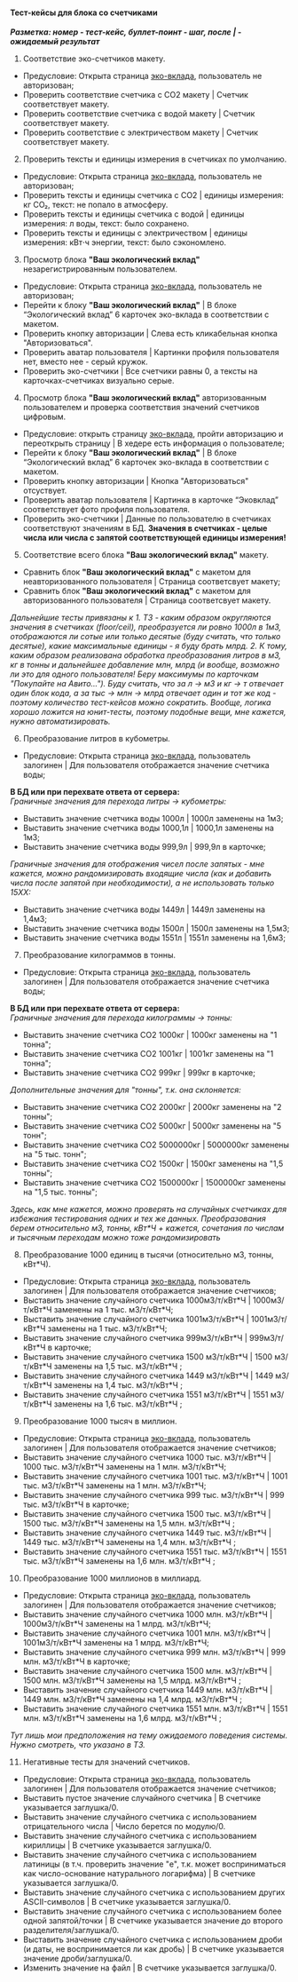 #### Тест-кейсы для блока со счетчиками
***Разметка: номер - тест-кейс, буллет-поинт - шаг, после | - ожидаемый результат***

1. Соответствие эко-счетчиков макету.
- Предусловие: Открыта страница [эко-вклада](https://www.avito.ru/avito-care/eco-impact), пользователь не авторизован;
- Проверить соответствие счетчика с СО2 макету | Счетчик соответствует макету.
- Проверить соответствие счетчика с водой макету | Счетчик соответствует макету.
- Проверить соответствие с электричеством макету | Счетчик соответствует макету.

2. Проверить тексты и единицы измерения в счетчиках по умолчанию. 
- Предусловие: Открыта страница [эко-вклада](https://www.avito.ru/avito-care/eco-impact), пользователь не авторизован;
- Проверить тексты и единицы счетчика с СО2 | единицы измерения: кг CO₂, текст: не попало в атмосферу.
- Проверить тексты и единицы счетчика с водой | единицы измерения: л воды, текст: было сохранено.
- Проверить тексты и единицы с электричеством | единицы измерения: кВт⋅ч энергии, текст: было сэкономлено.

3. Просмотр блока **"Ваш экологический вклад"** незарегистрированным пользователем.
- Предусловие: Открыта страница [эко-вклада](https://www.avito.ru/avito-care/eco-impact), пользователь не авторизован;
- Перейти к блоку **"Ваш экологический вклад"** | В блоке “Экологический вклад” 6 карточек эко-вклада в соответствии с макетом. 
- Проверить кнопку авторизации | Слева есть кликабельная кнопка "Авторизоваться".
- Проверить аватар пользователя | Картинки профиля пользователя нет, вместо нее - серый кружок. 
- Проверить эко-счетчики | Все счетчики равны 0, а тексты на карточках-счетчиках визуально серые. 

4. Просмотр блока **"Ваш экологический вклад"** авторизованным пользователем и проверка соответствия значений счетчиков цифровым.
- Предусловие: открыть страницу [эко-вклада](https://www.avito.ru/avito-care/eco-impact), пройти авторизацию и переоткрыть страницу | В хедере есть информация о пользователе;
- Перейти к блоку **"Ваш экологический вклад"** | В блоке “Экологический вклад” 6 карточек эко-вклада в соответствии с макетом. 
- Проверить кнопку авторизации | Кнопка "Авторизоваться" отсуствует.
- Проверить аватар пользователя | Картинка в карточке “Эковклад” соответствует фото профиля пользователя.
- Проверить эко-счетчики | Данные по пользователю в счетчиках соответствуют значениям в БД. **Значения в счетчиках - целые числа или числа с запятой соответствующей единицы измерения!** 

5. Соответствие всего блока **"Ваш экологический вклад"** макету.
- Сравнить блок  **"Ваш экологический вклад"** с макетом для неавторизованного пользователя | Страница соответсвует макету;
- Сравнить блок  **"Ваш экологический вклад"** с макетом для авторизованного пользователя | Страница соответсвует макету.

*Дальнейшие тесты привязаны к 1. ТЗ - каким образом округляются значения в счетчиках (floor/ceil), преобразуется ли ровно 1000л в 1м3, отображаются ли сотые или только десятые (буду считать, что только десятые), какие максимальные единицы - я буду брать млрд. 2. К тому, каким образом реализована обработка преобразования литров в м3, кг в тонны и дальнейшее добавление млн, млрд (и вообще, возможно ли это для одного пользователя! Беру максимумы по карточкам "Покупайте на Авито..."). Буду считать, что за л -> м3 и кг -> т отвечает один блок кода, а за тыс -> млн -> млрд отвечает один и тот же код - поэтому количество тест-кейсов можно сократить. Вообще, логика хорошо ложится на юнит-тесты, поэтому подобные вещи, мне кажется, нужно автоматизировать.*

6. Преобразование литров в кубометры.
- Предусловие: Открыта страница [эко-вклада](https://www.avito.ru/avito-care/eco-impact), пользователь залогинен | Для пользователя отображается значение счетчика воды;  

**В БД или при перехвате ответа от сервера:**  
*Граничные значения для перехода литры -> кубометры:*  
- Выставить значение счетчика воды 1000л | 1000л заменены на 1м3;
- Выставить значение счетчика воды 1000,1л | 1000,1л заменены на 1м3;
- Выставить значение счетчика воды 999,9л | 999,9л в карточке;  

*Граничные значения для отображения чисел после запятых - мне кажется, можно рандомизировать входящие числа (как и добавить числа после запятой при необходимости), а не использовать только 15ХХ:*  
- Выставить значение счетчика воды 1449л | 1449л заменены на 1,4м3;
- Выставить значение счетчика воды 1500л | 1500л заменены на 1,5м3;
- Выставить значение счетчика воды 1551л | 1551л заменены на 1,6м3;

7. Преобразование килограммов в тонны.
- Предусловие: Открыта страница [эко-вклада](https://www.avito.ru/avito-care/eco-impact), пользователь залогинен | Для пользователя отображается значение счетчика воды;  

**В БД или при перехвате ответа от сервера:**  
*Граничные значения для перехода килограммы -> тонны:*
- Выставить значение счетчика CO2 1000кг | 1000кг заменены на "1 тонна";
- Выставить значение счетчика CO2 1001кг | 1001кг заменены на "1 тонна";
- Выставить значение счетчика CO2 999кг | 999кг в карточке;

*Дополнительные значения для "тонны", т.к. она склоняется:*  
- Выставить значение счетчика CO2 2000кг | 2000кг заменены на "2 тонны";
- Выставить значение счетчика CO2 5000кг | 5000кг заменены на "5 тонн";
- Выставить значение счетчика CO2 5000000кг | 5000000кг заменены на "5 тыс. тонн";
- Выставить значение счетчика CO2 1500кг | 1500кг заменены на "1,5 тонны";
- Выставить значение счетчика CO2 1500000кг | 1500000кг заменены на "1,5 тыс. тонны";

*Здесь, как мне кажется, можно проверять на случайных счетчиках для избежания тестирования одних и тех же данных. Преобразования берем относительно м3, тонны, кВт\*Ч + кажется, сочетания по числам и тысячным переходам можно тоже рандомизировать* 

8. Преобразование 1000 единиц в тысячи (относительно м3, тонны, кВт\*Ч).
- Предусловие: Открыта страница [эко-вклада](https://www.avito.ru/avito-care/eco-impact), пользователь залогинен | Для пользователя отображается значение счетчиков;  
- Выставить значение случайного счетчика 1000м3/т/кВт\*Ч | 1000м3/т/кВт\*Ч заменены на 1 тыс. м3/т/кВт\*Ч;
- Выставить значение случайного счетчика 1001м3/т/кВт\*Ч | 1001м3/т/кВт\*Ч заменены на 1 тыс. м3/т/кВт\*Ч;
- Выставить значение случайного счетчика 999м3/т/кВт\*Ч | 999м3/т/кВт\*Ч в карточке;
- Выставить значение случайного счетчика 1500 м3/т/кВт\*Ч | 1500 м3/т/кВт\*Ч заменены на 1,5 тыс. м3/т/кВт\*Ч ;
- Выставить значение случайного счетчика 1449 м3/т/кВт\*Ч | 1449 м3/т/кВт\*Ч заменены на 1,4 тыс. м3/т/кВт\*Ч ;
- Выставить значение случайного счетчика 1551 м3/т/кВт\*Ч | 1551 м3/т/кВт\*Ч заменены на 1,6 тыс. м3/т/кВт\*Ч ; 

9. Преобразование 1000 тысяч в миллион.
- Предусловие: Открыта страница [эко-вклада](https://www.avito.ru/avito-care/eco-impact), пользователь залогинен | Для пользователя отображается значение счетчиков;  
- Выставить значение случайного счетчика 1000 тыс. м3/т/кВт\*Ч | 1000 тыс. м3/т/кВт\*Ч заменены на 1 млн. м3/т/кВт\*Ч;
- Выставить значение случайного счетчика 1001 тыс. м3/т/кВт\*Ч | 1001 тыс. м3/т/кВт\*Ч заменены на 1 млн. м3/т/кВт\*Ч;
- Выставить значение случайного счетчика 999 тыс. м3/т/кВт\*Ч | 999 тыс. м3/т/кВт\*Ч в карточке;
- Выставить значение случайного счетчика 1500 тыс. м3/т/кВт\*Ч | 1500 тыс. м3/т/кВт\*Ч заменены на 1,5 млн. м3/т/кВт\*Ч ;
- Выставить значение случайного счетчика 1449 тыс. м3/т/кВт\*Ч | 1449 тыс. м3/т/кВт\*Ч заменены на 1,4 млн. м3/т/кВт\*Ч ;
- Выставить значение случайного счетчика 1551 тыс. м3/т/кВт\*Ч | 1551 тыс. м3/т/кВт\*Ч заменены на 1,6 млн. м3/т/кВт\*Ч ; 

10. Преобразование 1000 миллионов в миллиард.
- Предусловие: Открыта страница [эко-вклада](https://www.avito.ru/avito-care/eco-impact), пользователь залогинен | Для пользователя отображается значение счетчиков;  
- Выставить значение случайного счетчика 1000 млн. м3/т/кВт\*Ч | 1000м3/т/кВт\*Ч заменены на 1 млрд. м3/т/кВт\*Ч;
- Выставить значение случайного счетчика 1001 млн. м3/т/кВт\*Ч | 1001м3/т/кВт\*Ч заменены на 1 млрд. м3/т/кВт\*Ч;
- Выставить значение случайного счетчика 999 млн. м3/т/кВт\*Ч | 999 млн. м3/т/кВт\*Ч в карточке;
- Выставить значение случайного счетчика 1500 млн. м3/т/кВт\*Ч | 1500 млн. м3/т/кВт\*Ч заменены на 1,5 млрд. м3/т/кВт\*Ч ;
- Выставить значение случайного счетчика 1449 млн. м3/т/кВт\*Ч | 1449 млн. м3/т/кВт\*Ч заменены на 1,4 млрд. м3/т/кВт\*Ч ;
- Выставить значение случайного счетчика 1551 млн. м3/т/кВт\*Ч | 1551 млн. м3/т/кВт\*Ч заменены на 1,6 млрд. м3/т/кВт\*Ч ;

*Тут лишь мои предположения на тему ожидаемого поведения системы. Нужно смотреть, что указано в ТЗ.*

11. Негативные тесты для значений счетчиков.
- Предусловие: Открыта страница [эко-вклада](https://www.avito.ru/avito-care/eco-impact), пользователь залогинен | Для пользователя отображается значение счетчиков;  
- Выставить пустое значение случайного счетчика | В счетчике указывается заглушка/0.
- Выставить значение случайного счетчика с использованием отрицательного числа | Число берется по модулю/0.
- Выставить значение случайного счетчика с использованием кириллицы | В счетчике указывается заглушка/0.
- Выставить значение случайного счетчика с использованием латиницы (в т.ч. проверить значение "e", т.к. может восприниматься как число-основание натурального логарифма) | В счетчике указывается заглушка/0.
- Выставить значение случайного счетчика с использованием других ASCII-символов | В счетчике указывается заглушка/0.
- Выставить значение случайного счетчика с использованием более одной запятой/точки | В счетчике указывается значение до второго разделителя/заглушка/0.
- Выставить значение случайного счетчика с использованием дроби (и даты, не воспринимается ли как дробь) | В счетчике указывается значение дроби/заглушка/0.
- Изменить значение на файл | В счетчике указывается заглушка/0.
